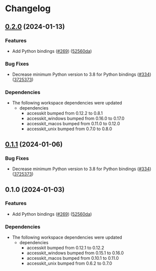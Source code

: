 # Changelog

## [0.2.0](https://github.com/DataTriny/accesskit/compare/accesskit_python-v0.1.1...accesskit_python-v0.2.0) (2024-01-13)


### Features

* Add Python bindings ([#269](https://github.com/DataTriny/accesskit/issues/269)) ([52560da](https://github.com/DataTriny/accesskit/commit/52560da1c1480f1a37a27906b24b518a5fa03249))


### Bug Fixes

* Decrease minimum Python version to 3.8 for Python bindings ([#334](https://github.com/DataTriny/accesskit/issues/334)) ([3725373](https://github.com/DataTriny/accesskit/commit/3725373658bf2475cf3e1341b2e5fcefada576bd))


### Dependencies

* The following workspace dependencies were updated
  * dependencies
    * accesskit bumped from 0.12.2 to 0.8.1
    * accesskit_windows bumped from 0.16.0 to 0.17.0
    * accesskit_macos bumped from 0.11.0 to 0.12.0
    * accesskit_unix bumped from 0.7.0 to 0.8.0

## [0.1.1](https://github.com/AccessKit/accesskit/compare/accesskit_python-v0.1.0...accesskit_python-v0.1.1) (2024-01-06)


### Bug Fixes

* Decrease minimum Python version to 3.8 for Python bindings ([#334](https://github.com/AccessKit/accesskit/issues/334)) ([3725373](https://github.com/AccessKit/accesskit/commit/3725373658bf2475cf3e1341b2e5fcefada576bd))

## 0.1.0 (2024-01-03)


### Features

* Add Python bindings ([#269](https://github.com/AccessKit/accesskit/issues/269)) ([52560da](https://github.com/AccessKit/accesskit/commit/52560da1c1480f1a37a27906b24b518a5fa03249))


### Dependencies

* The following workspace dependencies were updated
  * dependencies
    * accesskit bumped from 0.12.1 to 0.12.2
    * accesskit_windows bumped from 0.15.1 to 0.16.0
    * accesskit_macos bumped from 0.10.1 to 0.11.0
    * accesskit_unix bumped from 0.6.2 to 0.7.0
